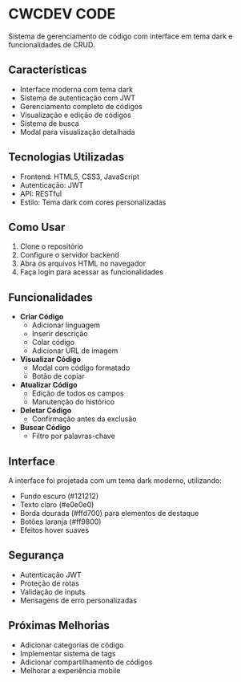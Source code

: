 # CWCDEV CODE

Sistema de gerenciamento de código com interface em tema dark e funcionalidades de CRUD.

## Características

- Interface moderna com tema dark
- Sistema de autenticação com JWT
- Gerenciamento completo de códigos
- Visualização e edição de códigos
- Sistema de busca
- Modal para visualização detalhada

## Tecnologias Utilizadas

- Frontend: HTML5, CSS3, JavaScript
- Autenticação: JWT
- API: RESTful
- Estilo: Tema dark com cores personalizadas

## Como Usar

1. Clone o repositório
2. Configure o servidor backend
3. Abra os arquivos HTML no navegador
4. Faça login para acessar as funcionalidades

## Funcionalidades

- **Criar Código**
  - Adicionar linguagem
  - Inserir descrição
  - Colar código
  - Adicionar URL de imagem
- **Visualizar Código**
  - Modal com código formatado
  - Botão de copiar
- **Atualizar Código**
  - Edição de todos os campos
  - Manutenção do histórico
- **Deletar Código**
  - Confirmação antes da exclusão
- **Buscar Código**
  - Filtro por palavras-chave

## Interface

A interface foi projetada com um tema dark moderno, utilizando:
- Fundo escuro (#121212)
- Texto claro (#e0e0e0)
- Borda dourada (#ffd700) para elementos de destaque
- Botões laranja (#ff9800)
- Efeitos hover suaves

## Segurança

- Autenticação JWT
- Proteção de rotas
- Validação de inputs
- Mensagens de erro personalizadas

## Próximas Melhorias

- Adicionar categorias de código
- Implementar sistema de tags
- Adicionar compartilhamento de códigos
- Melhorar a experiência mobile
